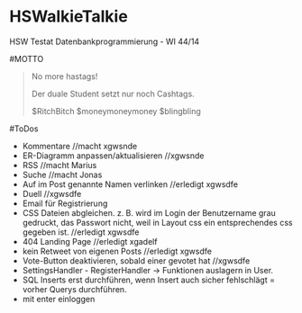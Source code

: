 # HSWalkieTalkie
HSW Testat Datenbankprogrammierung - WI 44/14

#MOTTO
> No more hastags!
>
>Der duale Student setzt nur
>noch Cashtags.
>
> \$RitchBitch
> \$moneymoneymoney
> \$blingbling

#ToDos
* Kommentare //macht xgwsnde
* ER-Diagramm anpassen/aktualisieren //xgwsnde
* RSS        //macht Marius
* Suche      //macht Jonas
* Auf im Post genannte Namen verlinken //erledigt xgwsdfe
* Duell      //xgwsdfe
* Email für Registrierung
* CSS Dateien abgleichen. z. B. wird im Login der Benutzername grau gedruckt, das Passwort nicht, weil in Layout css ein entsprechendes css gegeben ist. //erledigt xgwsdfe
* 404 Landing Page //erledigt xgadelf
* kein Retweet von eigenen Posts //erledigt xgwsdfe
* Vote-Button deaktivieren, sobald einer gevotet hat //xgwsdfe
* SettingsHandler - RegisterHandler -> Funktionen auslagern in User.
* SQL Inserts erst durchführen, wenn Insert auch sicher fehlschlägt = vorher Querys durchführen.
* mit enter einloggen
